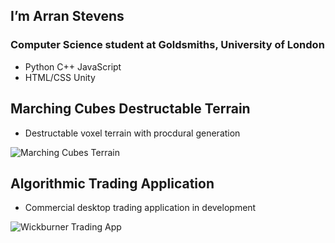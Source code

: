 ## I’m Arran Stevens
### Computer Science student at Goldsmiths, University of London
- Python C++ JavaScript
- HTML/CSS Unity

## Marching Cubes Destructable Terrain
- Destructable voxel terrain with procdural generation
  
![Marching Cubes Terrain](https://github.com/NoodlePlexium/NoodlePlexium/blob/main/Marching%20Cubes%20Terrain.jpg)

## Algorithmic Trading Application
- Commercial desktop trading application in development
  
![Wickburner Trading App](https://github.com/NoodlePlexium/NoodlePlexium/blob/main/Wickburner%20App.png)

